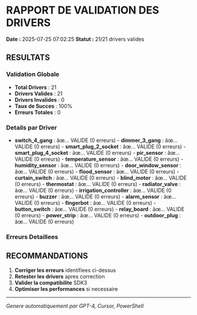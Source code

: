 # RAPPORT DE VALIDATION DES DRIVERS

**Date :** 2025-07-25 07:02:25
**Statut :** 21/21 drivers valides

## RESULTATS

### Validation Globale
- **Total Drivers** : 21
- **Drivers Valides** : 21
- **Drivers Invalides** : 0
- **Taux de Succes** : 100%
- **Erreurs Totales** : 0

### Details par Driver

- **switch_4_gang** : âœ… VALIDE (0 erreurs) - **dimmer_3_gang** : âœ… VALIDE (0 erreurs) - **smart_plug_2_socket** : âœ… VALIDE (0 erreurs) - **smart_plug_4_socket** : âœ… VALIDE (0 erreurs) - **pir_sensor** : âœ… VALIDE (0 erreurs) - **temperature_sensor** : âœ… VALIDE (0 erreurs) - **humidity_sensor** : âœ… VALIDE (0 erreurs) - **door_window_sensor** : âœ… VALIDE (0 erreurs) - **flood_sensor** : âœ… VALIDE (0 erreurs) - **curtain_switch** : âœ… VALIDE (0 erreurs) - **blind_motor** : âœ… VALIDE (0 erreurs) - **thermostat** : âœ… VALIDE (0 erreurs) - **radiator_valve** : âœ… VALIDE (0 erreurs) - **irrigation_controller** : âœ… VALIDE (0 erreurs) - **buzzer** : âœ… VALIDE (0 erreurs) - **alarm_sensor** : âœ… VALIDE (0 erreurs) - **fingerbot** : âœ… VALIDE (0 erreurs) - **button_switch** : âœ… VALIDE (0 erreurs) - **relay_board** : âœ… VALIDE (0 erreurs) - **power_strip** : âœ… VALIDE (0 erreurs) - **outdoor_plug** : âœ… VALIDE (0 erreurs)

### Erreurs Detaillees



## RECOMMANDATIONS

1. **Corriger les erreurs** identifiees ci-dessus
2. **Retester les drivers** apres correction
3. **Valider la compatibilite** SDK3
4. **Optimiser les performances** si necessaire

---
*Genere automatiquement par GPT-4, Cursor, PowerShell*
